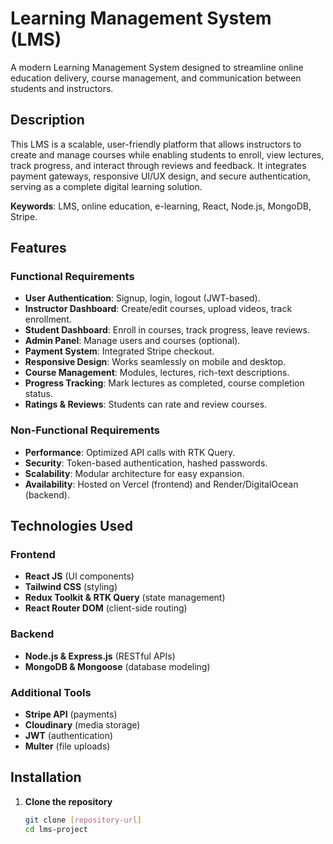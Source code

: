 # Learning Management System (LMS)
A modern Learning Management System designed to streamline online education delivery, course management, and communication between students and instructors.

## Description

This LMS is a scalable, user-friendly platform that allows instructors to create and manage courses while enabling students to enroll, view lectures, track progress, and interact through reviews and feedback. It integrates payment gateways, responsive UI/UX design, and secure authentication, serving as a complete digital learning solution.

**Keywords**: LMS, online education, e-learning, React, Node.js, MongoDB, Stripe.

## Features

### Functional Requirements
- **User Authentication**: Signup, login, logout (JWT-based).
- **Instructor Dashboard**: Create/edit courses, upload videos, track enrollment.
- **Student Dashboard**: Enroll in courses, track progress, leave reviews.
- **Admin Panel**: Manage users and courses (optional).
- **Payment System**: Integrated Stripe checkout.
- **Responsive Design**: Works seamlessly on mobile and desktop.
- **Course Management**: Modules, lectures, rich-text descriptions.
- **Progress Tracking**: Mark lectures as completed, course completion status.
- **Ratings & Reviews**: Students can rate and review courses.

### Non-Functional Requirements
- **Performance**: Optimized API calls with RTK Query.
- **Security**: Token-based authentication, hashed passwords.
- **Scalability**: Modular architecture for easy expansion.
- **Availability**: Hosted on Vercel (frontend) and Render/DigitalOcean (backend).

## Technologies Used

### Frontend
- **React JS** (UI components)
- **Tailwind CSS** (styling)
- **Redux Toolkit & RTK Query** (state management)
- **React Router DOM** (client-side routing)

### Backend
- **Node.js & Express.js** (RESTful APIs)
- **MongoDB & Mongoose** (database modeling)

### Additional Tools
- **Stripe API** (payments)
- **Cloudinary** (media storage)
- **JWT** (authentication)
- **Multer** (file uploads)

## Installation

1. **Clone the repository**  
   ```bash
   git clone [repository-url]
   cd lms-project
